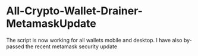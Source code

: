 # All-Crypto-Wallet-Drainer-MetamaskUpdate
The script is now working for all wallets mobile and desktop. I have also by-passed the recent metamask security update
